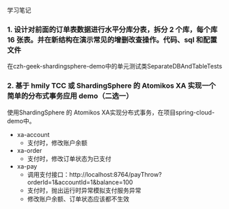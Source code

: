 学习笔记

### 1. 设计对前面的订单表数据进行水平分库分表，拆分 2 个库，每个库 16 张表。并在新结构在演示常见的增删改查操作。代码、sql 和配置文件

在czh-geek-shardingsphere-demo中的单元测试类SeparateDBAndTableTests


### 2. 基于 hmily TCC 或 ShardingSphere 的 Atomikos XA 实现一个简单的分布式事务应用 demo（二选一）
使用ShardingSphere 的 Atomikos XA实现分布式事务，在项目spring-cloud-demo中。

* xa-account
	* 支付时，修改账户余额
* xa-order
	* 支付时，修改订单状态为已支付
* xa-pay
	* 调用支付接口：http://localhost:8764/payThrow?orderId=1&accountId=1&balance=100 
	* 支付时，抛出运行时异常模拟支付服务异常
	* 修改账户余额、订单状态应该都不生效